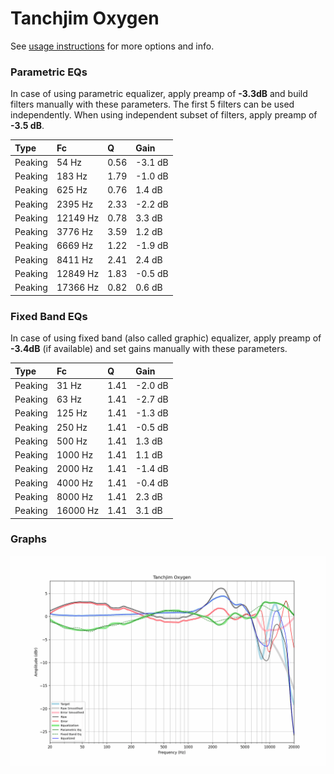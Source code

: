 # Tanchjim Oxygen
See [usage instructions](https://github.com/jaakkopasanen/AutoEq#usage) for more options and info.

### Parametric EQs
In case of using parametric equalizer, apply preamp of **-3.3dB** and build filters manually
with these parameters. The first 5 filters can be used independently.
When using independent subset of filters, apply preamp of **-3.5 dB**.

| Type    | Fc       |    Q | Gain    |
|:--------|:---------|:-----|:--------|
| Peaking | 54 Hz    | 0.56 | -3.1 dB |
| Peaking | 183 Hz   | 1.79 | -1.0 dB |
| Peaking | 625 Hz   | 0.76 | 1.4 dB  |
| Peaking | 2395 Hz  | 2.33 | -2.2 dB |
| Peaking | 12149 Hz | 0.78 | 3.3 dB  |
| Peaking | 3776 Hz  | 3.59 | 1.2 dB  |
| Peaking | 6669 Hz  | 1.22 | -1.9 dB |
| Peaking | 8411 Hz  | 2.41 | 2.4 dB  |
| Peaking | 12849 Hz | 1.83 | -0.5 dB |
| Peaking | 17366 Hz | 0.82 | 0.6 dB  |

### Fixed Band EQs
In case of using fixed band (also called graphic) equalizer, apply preamp of **-3.4dB**
(if available) and set gains manually with these parameters.

| Type    | Fc       |    Q | Gain    |
|:--------|:---------|:-----|:--------|
| Peaking | 31 Hz    | 1.41 | -2.0 dB |
| Peaking | 63 Hz    | 1.41 | -2.7 dB |
| Peaking | 125 Hz   | 1.41 | -1.3 dB |
| Peaking | 250 Hz   | 1.41 | -0.5 dB |
| Peaking | 500 Hz   | 1.41 | 1.3 dB  |
| Peaking | 1000 Hz  | 1.41 | 1.1 dB  |
| Peaking | 2000 Hz  | 1.41 | -1.4 dB |
| Peaking | 4000 Hz  | 1.41 | -0.4 dB |
| Peaking | 8000 Hz  | 1.41 | 2.3 dB  |
| Peaking | 16000 Hz | 1.41 | 3.1 dB  |

### Graphs
![](./Tanchjim%20Oxygen.png)